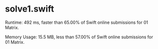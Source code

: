# solve1.swift

Runtime: 492 ms, faster than 65.00% of Swift online submissions for 01 Matrix.

Memory Usage: 15.5 MB, less than 57.00% of Swift online submissions for 01 Matrix.

